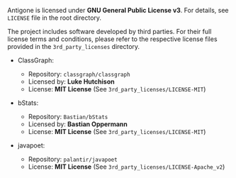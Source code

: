 Antigone is licensed under **GNU General Public License v3**. For details, see `LICENSE` file in the root directory.

The project includes software developed by third parties. For their full license terms and conditions, please refer to the respective license files provided in the `3rd_party_licenses` directory.

- ClassGraph:
  - Repository: `classgraph/classgraph`
  - Licensed by: **Luke Hutchison**
  - License: **MIT License** (See `3rd_party_licenses/LICENSE-MIT`)

- bStats:
    - Repository: `Bastian/bStats`
    - Licensed by: **Bastian Oppermann**
    - License: **MIT License** (See `3rd_party_licenses/LICENSE-MIT`)

- javapoet:
  - Repository: `palantir/javapoet`
  - License: **MIT License** (See `3rd_party_licenses/LICENSE-Apache_v2`)

